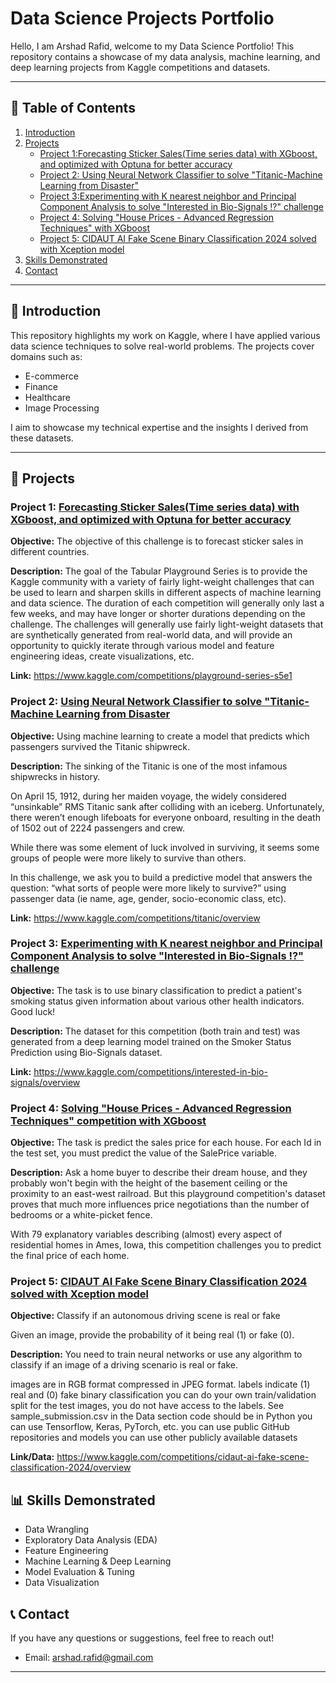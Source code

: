 # Data Science Projects Portfolio

Hello, I am Arshad Rafid, welcome to my Data Science Portfolio! This repository contains a showcase of my data analysis, machine learning, and deep learning projects from Kaggle competitions and datasets.

---

## 📂 Table of Contents
1. [Introduction](#introduction)
2. [Projects](#projects)
    - [Project 1:Forecasting Sticker Sales(Time series data) with XGboost, and optimized with Optuna for better accuracy](https://github.com/Arshad020/Arshad-Rafid-Data-science-Portfolio/tree/main/Forecasting%20Sticker%20Sales)
    - [Project 2: Using Neural Network Classifier to solve "Titanic-Machine Learning from Disaster"](https://github.com/Arshad020/Arshad-Rafid-Data-science-Portfolio/tree/main/NN_classifier_titanic)
    - [Project 3:Experimenting with K nearest neighbor and Principal Component Analysis to solve "Interested in Bio-Signals ⁉" challenge](https://github.com/Arshad020/Arshad-Rafid-Data-science-Portfolio/tree/main/Smoker%20status%20prediction%20using%20bio-signal%20data)
    - [Project 4: Solving "House Prices - Advanced Regression Techniques" with XGboost](https://github.com/Arshad020/Arshad-Rafid-Data-science-Portfolio/tree/main/house-prices-advanced-regression-techniques)
    -  [Project 5: CIDAUT AI Fake Scene Binary Classification 2024 solved with Xception model](https://github.com/Arshad020/Arshad-Rafid-Data-science-Portfolio/tree/main/AI%20Fake%20Scene%20Classification)
3. [Skills Demonstrated](#skills-demonstrated)
4. [Contact](#contact)

---

## 📝 Introduction

This repository highlights my work on Kaggle, where I have applied various data science techniques to solve real-world problems. The projects cover domains such as:
- E-commerce
- Finance
- Healthcare
- Image Processing

I aim to showcase my technical expertise and the insights I derived from these datasets.

---

## 🚀 Projects

### Project 1: **[Forecasting Sticker Sales(Time series data) with XGboost, and optimized with Optuna for better accuracy](https://github.com/Arshad020/Arshad-Rafid-Data-science-Portfolio/tree/main/Forecasting%20Sticker%20Sales)**

**Objective:**  The objective of this challenge is to forecast sticker sales in different countries.

**Description:**
The goal of the Tabular Playground Series is to provide the Kaggle community with a variety of fairly light-weight challenges that can be used to learn and sharpen skills in different aspects of machine learning and data science. The duration of each competition will generally only last a few weeks, and may have longer or shorter durations depending on the challenge. The challenges will generally use fairly light-weight datasets that are synthetically generated from real-world data, and will provide an opportunity to quickly iterate through various model and feature engineering ideas, create visualizations, etc.

**Link:** https://www.kaggle.com/competitions/playground-series-s5e1

### Project 2: **[Using Neural Network Classifier to solve "Titanic-Machine Learning from Disaster](https://github.com/Arshad020/Arshad-Rafid-Data-science-Portfolio/tree/main/NN_classifier_titanic)**

**Objective:**  Using machine learning to create a model that predicts which passengers survived the Titanic shipwreck.

**Description:**
The sinking of the Titanic is one of the most infamous shipwrecks in history.

On April 15, 1912, during her maiden voyage, the widely considered “unsinkable” RMS Titanic sank after colliding with an iceberg. Unfortunately, there weren’t enough lifeboats for everyone onboard, resulting in the death of 1502 out of 2224 passengers and crew.

While there was some element of luck involved in surviving, it seems some groups of people were more likely to survive than others.

In this challenge, we ask you to build a predictive model that answers the question: “what sorts of people were more likely to survive?” using passenger data (ie name, age, gender, socio-economic class, etc).

**Link:** https://www.kaggle.com/competitions/titanic/overview

### Project 3: **[Experimenting with K nearest neighbor and Principal Component Analysis to solve "Interested in Bio-Signals ⁉" challenge](https://github.com/Arshad020/Arshad-Rafid-Data-science-Portfolio/tree/main/Smoker%20status%20prediction%20using%20bio-signal%20data)**

**Objective:**  The task is to use binary classification to predict a patient's smoking status given information about various other health indicators. Good luck!

**Description:**
The dataset for this competition (both train and test) was generated from a deep learning model trained on the Smoker Status Prediction using Bio-Signals dataset.

**Link:** https://www.kaggle.com/competitions/interested-in-bio-signals/overview

### Project 4: **[Solving "House Prices - Advanced Regression Techniques" competition with XGboost](https://github.com/Arshad020/Arshad-Rafid-Data-science-Portfolio/tree/main/house-prices-advanced-regression-techniques)**

**Objective:**  The task is predict the sales price for each house. For each Id in the test set, you must predict the value of the SalePrice variable.

**Description:**
Ask a home buyer to describe their dream house, and they probably won't begin with the height of the basement ceiling or the proximity to an east-west railroad. But this playground competition's dataset proves that much more influences price negotiations than the number of bedrooms or a white-picket fence.

With 79 explanatory variables describing (almost) every aspect of residential homes in Ames, Iowa, this competition challenges you to predict the final price of each home.


### Project 5: **[CIDAUT AI Fake Scene Binary Classification 2024 solved with Xception model](https://github.com/Arshad020/Arshad-Rafid-Data-science-Portfolio/tree/main/AI%20Fake%20Scene%20Classification)**

**Objective:**  Classify if an autonomous driving scene is real or fake

Given an image, provide the probability of it being real (1) or fake (0).

**Description:**
You need to train neural networks or use any algorithm to classify if an image of a driving scenario is real or fake.

images are in RGB format compressed in JPEG format.
labels indicate (1) real and (0) fake
binary classification
you can do your own train/validation split
for the test images, you do not have access to the labels. See sample_submission.csv in the Data section
code should be in Python
you can use Tensorflow, Keras, PyTorch, etc.
you can use public GitHub repositories and models
you can use other publicly available datasets


**Link/Data:** https://www.kaggle.com/competitions/cidaut-ai-fake-scene-classification-2024/overview

## 📊 Skills Demonstrated

- Data Wrangling
- Exploratory Data Analysis (EDA)
- Feature Engineering
- Machine Learning & Deep Learning
- Model Evaluation & Tuning
- Data Visualization

## 📞 Contact

If you have any questions or suggestions, feel free to reach out!

- Email: arshad.rafid@gmail.com

---
